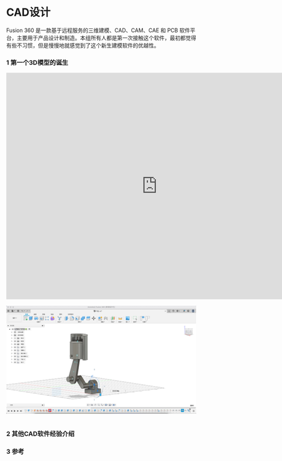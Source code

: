 # CAD设计

Fusion 360 是一款基于远程服务的三维建模、CAD、CAM、CAE 和 PCB 软件平台，主要用于产品设计和制造。本组所有人都是第一次接触这个软件，最初都觉得有些不习惯，但是慢慢地就感觉到了这个新生建模软件的优越性。

### 1  第一个3D模型的诞生

<iframe src="https://myhub.autodesk360.com/ue28cacf9/shares/public/SH35dfcQT936092f0e4347a820aaecd0cf0f?mode=embed" width="800" height="600" allowfullscreen="true" webkitallowfullscreen="true" mozallowfullscreen="true"  frameborder="0"></iframe>

<img src="https://github.com/Fy1307/IMGofSixGod/blob/master/img/FusionFinal.jpg?raw=true" width = "1000" div align= 'center' /><br><br/>

### 2  其他CAD软件经验介绍

### 3  参考
